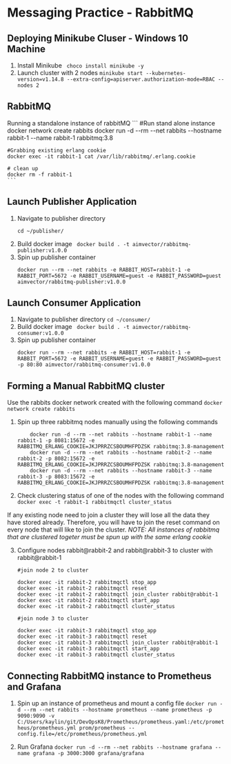 # Messaging Practice - RabbitMQ 

## Deploying Minikube Cluser - Windows 10 Machine

1. Install Minikube 
    ` choco install minikube -y`
2. Launch cluster with 2 nodes 
    ` minikube start --kubernetes-version=v1.14.8 --extra-config=apiserver.authorization-mode=RBAC --nodes 2 `

## RabbitMQ

Running a standalone instance of rabbitMQ
    ```
    #Run stand alone instance 
    docker network create rabbits
    docker run -d --rm --net rabbits --hostname rabbit-1 --name rabbit-1 rabbitmq:3.8

    #Grabbing existing erlang cookie 
    docker exec -it rabbit-1 cat /var/lib/rabbitmq/.erlang.cookie

    # clean up
    docker rm -f rabbit-1
    ```

## Launch Publisher Application

1. Navigate to publisher directory 
    ```
    cd ~/publisher/ 
    ```
2. Build docker image 
    ` docker build . -t aimvector/rabbitmq-publisher:v1.0.0`
3. Spin up publisher container 
    ```
    docker run --rm --net rabbits -e RABBIT_HOST=rabbit-1 -e RABBIT_PORT=5672 -e RABBIT_USERNAME=guest -e RABBIT_PASSWORD=guest aimvector/rabbitmq-publisher:v1.0.0 
    ```
## Launch Consumer Application
1. Navigate to publisher directory 
    ` cd ~/consumer/ `
2. Build docker image 
    ` docker build . -t aimvector/rabbitmq-consumer:v1.0.0`
3. Spin up publisher container 
    ```
    docker run --rm --net rabbits -e RABBIT_HOST=rabbit-1 -e RABBIT_PORT=5672 -e RABBIT_USERNAME=guest -e RABBIT_PASSWORD=guest -p 80:80 aimvector/rabbitmq-consumer:v1.0.0 
    ```
## Forming a Manual RabbitMQ cluster

Use the rabbits docker network created with the following command
    ` docker network create rabbits `

1. Spin up three rabbitmq nodes manually using the following commands
    ```
        docker run -d --rm --net rabbits --hostname rabbit-1 --name rabbit-1 -p 8081:15672 -e RABBITMQ_ERLANG_COOKIE=JKJPRRZCSBOUMHFPDZSK rabbitmq:3.8-management
        docker run -d --rm --net rabbits --hostname rabbit-2 --name rabbit-2 -p 8082:15672 -e RABBITMQ_ERLANG_COOKIE=JKJPRRZCSBOUMHFPDZSK rabbitmq:3.8-management
        docker run -d --rm --net rabbits --hostname rabbit-3 --name rabbit-3 -p 8083:15672 -e RABBITMQ_ERLANG_COOKIE=JKJPRRZCSBOUMHFPDZSK rabbitmq:3.8-management
    ```

2. Check clustering status of one of the nodes with the following command
    ` docker exec -t rabbit-1 rabbitmqctl cluster_status `

If any existing node need to join a cluster they will lose all the data they have stored already. Therefore, you will have to join the reset command on every node that will like to join the cluster.
*NOTE: All instances of rabbitmq that are clustered togeter must be spun up with the same erlang cookie*

3. Configure nodes rabbit@rabbit-2 and rabbit@rabbit-3 to cluster with rabbit@rabbit-1
    ```
    #join node 2 to cluster

    docker exec -it rabbit-2 rabbitmqctl stop_app
    docker exec -it rabbit-2 rabbitmqctl reset
    docker exec -it rabbit-2 rabbitmqctl join_cluster rabbit@rabbit-1
    docker exec -it rabbit-2 rabbitmqctl start_app
    docker exec -it rabbit-2 rabbitmqctl cluster_status

    #join node 3 to cluster

    docker exec -it rabbit-3 rabbitmqctl stop_app
    docker exec -it rabbit-3 rabbitmqctl reset
    docker exec -it rabbit-3 rabbitmqctl join_cluster rabbit@rabbit-1
    docker exec -it rabbit-3 rabbitmqctl start_app
    docker exec -it rabbit-3 rabbitmqctl cluster_status
    ```

## Connecting RabbitMQ instance to Prometheus and Grafana

1. Spin up an instance of prometheus and mount a config file 
 `docker run -d --rm --net rabbits --hostname prometheus --name prometheus -p 9090:9090 -v C:/Users/kaylin/git/DevOpsK8/Prometheus/prometheus.yaml:/etc/prometheus/prometheus.yml prom/prometheus --config.file=/etc/prometheus/prometheus.yml`

2. Run Grafana
    `docker run -d --rm --net rabbits --hostname grafana --name grafana -p 3000:3000 grafana/grafana`